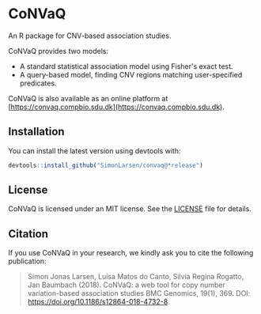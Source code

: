 CoNVaQ
=======

An R package for CNV-based association studies.

CoNVaQ provides two models:

* A standard statistical association model using Fisher's exact test.
* A query-based model, finding CNV regions matching user-specified predicates.

CoNVaQ is also available as an online platform at [https://convaq.compbio.sdu.dk](https://convaq.compbio.sdu.dk).

## Installation

You can install the latest version using devtools with:

```R
devtools::install_github("SimonLarsen/convaq@*release")
```

## License

CoNVaQ is licensed under an MIT license. See the [LICENSE](LICENSE) file for details.

## Citation

If you use CoNVaQ in your research, we kindly ask you to cite the following publication:

> Simon Jonas Larsen, Luisa Matos do Canto, Silvia Regina Rogatto, Jan Baumbach (2018). CoNVaQ: a web tool for copy number variation-based association studies BMC Genomics, 19(1), 369. DOI: https://doi.org/10.1186/s12864-018-4732-8.
